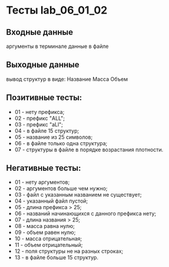 # Тесты lab_06_01_02

## Входные данные
аргументы в терминале
данные в файле

## Выходные данные
вывод структур в виде:
Название
Масса
Объем

## Позитивные тесты:
- 01 - нету префикса;
- 02 - префикс "ALL";
- 03 - префикс "aLl";
- 04 - в файле 15 структур;
- 05 - название из 25 символов;
- 06 - в файле только одна структура;
- 07 - структуры в файле в порядке возрастания плотности.

## Негативные тесты:
- 01 - нету аргументов;
- 02 - аргументов больше чем нужно;
- 03 - файл с указанным названием не существует;
- 04 - указанный файл пустой;
- 05 - длина префикса > 25;
- 06 - названий начинающихся с данного префикса нету;
- 07 - длина названия > 25;
- 08 - масса равна нулю;
- 09 - объем равен нулю;
- 10 - масса отрицательная;
- 11 - объем отрицательный;
- 12 - поля структуры не на разных строках;
- 13 - в файле больше 15 структур.
